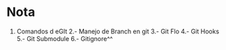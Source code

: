 # Nota
1. Comandos d eGIt
2.- Manejo de Branch en git
3.- Git Flo
4.- Git Hooks
5.- Git Submodule
6.- Gitignore^^
